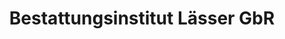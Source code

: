 ---
title: "Bestattungsinstitut Lässer GbR"
url: /buchloe/bestattungsinstitut-laesser-gbr/
shop: Bestattungen
---